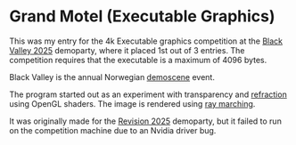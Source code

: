 # Grand Motel (Executable Graphics)

This was my entry for the 4k Executable graphics competition at the [Black Valley 2025](https://2025.blackvalley.party) demoparty, where it placed 1st out of 3 entries. The competition requires that the executable is a maximum of 4096 bytes.

Black Valley is the annual Norwegian [demoscene](https://en.wikipedia.org/wiki/Demoscene) event.

The program started out as an experiment with transparency and [refraction](https://en.wikipedia.org/wiki/Refraction) using OpenGL shaders. The image is rendered using [ray marching](https://iquilezles.org/articles/raymarchingdf/).

It was originally made for the [Revision 2025](https://2025.revision-party.net/) demoparty, but it failed to run on the competition machine due to an Nvidia driver bug.
